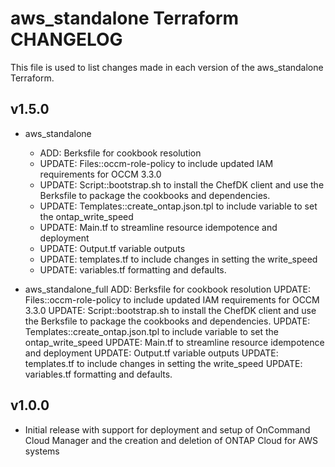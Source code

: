 # aws_standalone Terraform CHANGELOG

This file is used to list changes made in each version of the aws_standalone Terraform.


## v1.5.0

- aws_standalone
  - ADD: Berksfile for cookbook resolution
  - UPDATE: Files::occm-role-policy to include updated IAM requirements for OCCM 3.3.0
  - UPDATE: Script::bootstrap.sh to install the ChefDK client and use the Berksfile to package the cookbooks and dependencies.
  - UPDATE: Templates::create_ontap.json.tpl to include variable to set the ontap_write_speed
  - UPDATE: Main.tf to streamline resource idempotence and deployment
  - UPDATE: Output.tf variable outputs
  - UPDATE: templates.tf to include changes in setting the write_speed
  - UPDATE: variables.tf formatting and defaults.

- aws_standalone_full
  ADD: Berksfile for cookbook resolution
  UPDATE: Files::occm-role-policy to include updated IAM requirements for OCCM 3.3.0
  UPDATE: Script::bootstrap.sh to install the ChefDK client and use the Berksfile to package the cookbooks and dependencies.
  UPDATE: Templates::create_ontap.json.tpl to include variable to set the ontap_write_speed
  UPDATE: Main.tf to streamline resource idempotence and deployment
  UPDATE: Output.tf variable outputs
  UPDATE: templates.tf to include changes in setting the write_speed
  UPDATE: variables.tf formatting and defaults.

## v1.0.0

- Initial release with support for deployment and setup of OnCommand Cloud Manager and the creation and deletion of ONTAP Cloud for AWS systems
